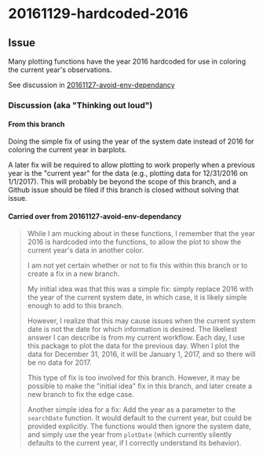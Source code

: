 # 20161129-hardcoded-2016

## Issue

Many plotting functions have the year 2016 hardcoded
for use in coloring the current year's observations.

See discussion in 
[20161127-avoid-env-dependancy](20161127-avoid-env-dependancy.md)

### Discussion (aka "Thinking out loud")

#### From this branch

Doing the simple fix
of using the year of the system date
instead of 2016
for coloring the current year in barplots.

A later fix will be required
to allow plotting to work properly
when a previous year is
the "current year" for the data
(e.g., plotting data for 12/31/2016 on 1/1/2017).
This will probably be beyond the scope of this branch,
and a Github issue should be filed 
if this branch is closed
without solving that issue.

#### Carried over from 20161127-avoid-env-dependancy

> While I am mucking about in these functions,
> I remember that the year 2016 is hardcoded into the functions,
> to allow the plot to show the current year's data in another color.
> 
> I am not yet certain whether or not to fix this within this branch
> or to create a fix in a new branch.
> 
> My initial idea was that this was a simple fix:
> simply replace 2016 with
> the year of the current system date,
> in which case,
> it is likely simple enough to add to this branch.
> 
> However,
> I realize that this may cause issues
> when the current system date is not the date for which information is desired.
> The likeliest answer I can describe is from my current workflow.
> Each day, 
> I use this package to plot the data for the previous day.
> When I plot the data for December 31, 2016,
> it will be January 1, 2017,
> and so there will be no data for 2017.
> 
> This type of fix is too involved for this branch.
> However, 
> it may be possible to make the "initial idea" fix
> in this branch,
> and later
> create a new branch
> to fix the edge case.
> 
> Another simple idea for a fix:
> Add the year as a parameter to
> the `searchDate` function.
> It would default to the current year,
> but could be provided explicitly.
> The functions would then ignore the system date,
> and simply use the year from 
> `plotDate`
> (which currently silently defaults to the current year,
> if I correctly understand its behavior).
